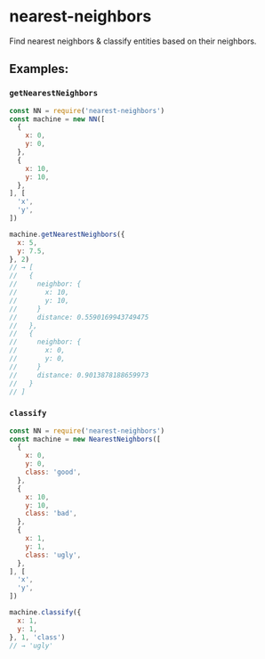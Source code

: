 # nearest-neighbors

Find nearest neighbors & classify entities based on their neighbors.

## Examples:

### `getNearestNeighbors`

```js
const NN = require('nearest-neighbors')
const machine = new NN([
  {
    x: 0,
    y: 0,
  },
  {
    x: 10,
    y: 10,
  },
], [
  'x',
  'y',
])

machine.getNearestNeighbors({
  x: 5,
  y: 7.5,
}, 2)
// → [
//   {
//     neighbor: {
//       x: 10,
//       y: 10,
//     }
//     distance: 0.5590169943749475
//   },
//   {
//     neighbor: {
//       x: 0,
//       y: 0,
//     }
//     distance: 0.9013878188659973
//   }
// ]
```

### `classify`

```js
const NN = require('nearest-neighbors')
const machine = new NearestNeighbors([
  {
    x: 0,
    y: 0,
    class: 'good',
  },
  {
    x: 10,
    y: 10,
    class: 'bad',
  },
  {
    x: 1,
    y: 1,
    class: 'ugly',
  },
], [
  'x',
  'y',
])

machine.classify({
  x: 1,
  y: 1,
}, 1, 'class')
// → 'ugly'
```

